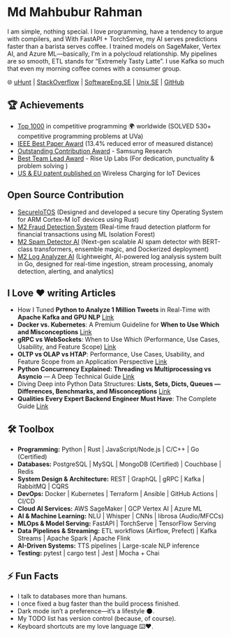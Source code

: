 # Md Mahbubur Rahman  

I am simple, nothing special. I love programming, have a tendency to argue with compilers, and With FastAPI + TorchServe, my AI serves predictions faster than a barista serves coffee. I trained models on SageMaker, Vertex AI, and Azure ML—basically, I’m in a polycloud relationship. My pipelines are so smooth, ETL stands for “Extremely Tasty Latte”. I use Kafka so much that even my morning coffee comes with a consumer group. 

🌐 [uHunt](https://uhunt.onlinejudge.org/id/33572)  | [StackOverflow](https://stackoverflow.com/users/1599736/md-mahbubur-rahman) | [SoftwareEng.SE](https://softwareengineering.stackexchange.com/users/63715/md-mahbubur-rahman) | [Unix.SE](https://unix.stackexchange.com/users/23069/md-mahbubur-rahman) | [GitHub](https://github.com/m-a-h-b-u-b)

## 🏆 Achievements
- [Top 1000](https://uhunt.onlinejudge.org/id/33572) in competitive programming 🌍 worldwide (SOLVED 530+ competitive programming problems at UVa)
- [IEEE Best Paper Award](https://ieeexplore.ieee.org/document/7042942) (13.4% reduced error of measured distance)  
- [Outstanding Contribution Award](https://github.com/m-a-h-b-u-b/r/blob/main/certs/SAMSUNG-connectivity-team-contribution.png) - Samsung Research  
- [Best Team Lead Award](https://github.com/m-a-h-b-u-b/r/blob/main/certs/Best-TEAM-Lead-RiseUpLabs.png) - Rise Up Labs (For dedication, punctuality & problem solving )
- [US & EU patent published on](https://github.com/m-a-h-b-u-b/r/blob/main/certs/SAMSUNG-Patent-Wireless-Charging.png) Wireless Charging for IoT Devices


## Open Source Contribution 
- [SecureIoTOS](https://github.com/m-a-h-b-u-b/SecureIoTOS) (Designed and developed a secure tiny Operating System for ARM Cortex-M IoT devices using Rust)
- [M2 Fraud Detection System](https://github.com/m-a-h-b-u-b/M2-Fraud-Detection-AI) (Real-time fraud detection platform for financial transactions using ML Isolation Forest)
- [M2 Spam Detector AI](https://github.com/m-a-h-b-u-b/M2-Spam-Detector-AI) (Next-gen scalable AI spam detector with BERT-class transformers, ensemble magic, and Dockerized deployment)
- [M2 Log Analyzer AI](https://github.com/m-a-h-b-u-b/M2-Log-Analyzer-AI) (Lightweight, AI-powered log analysis system built in Go, designed for real-time ingestion, stream processing, anomaly detection, alerting, and analytics) 

## I Love ❤️ writing Articles  
- How I Tuned **Python to Analyze 1 Million Tweets** in Real-Time with **Apache Kafka and GPU NLP** [Link](https://dev.to/m-a-h-b-u-b/how-i-tuned-python-to-analyze-1-million-tweets-in-real-time-with-apache-kafka-and-gpu-nlp-31a8)
- **Docker vs. Kubernetes**: A Premium Guideline for **When to Use Which and Misconceptions** [Link](https://medium.com/@md-mahbubur-rahman/docker-vs-kubernetes-a-premium-guideline-for-when-to-use-which-and-misconceptions-73472be075ac)  
- **gRPC vs WebSockets**: When to Use Which (Performance, Use Cases, Usability, and Feature Scope) [Link](https://medium.com/@md-mahbubur-rahman/grpc-vs-websockets-when-to-use-which-performance-use-cases-usability-and-feature-scope-6c52482fb2ae)
- **OLTP vs OLAP vs HTAP**: Performance, Use Cases, Usability, and Feature Scope from an Application Perspective [Link](https://medium.com/@md-mahbubur-rahman/oltp-vs-olap-vs-htap-performance-use-cases-usability-and-feature-scope-from-an-application-c47f106c63e1)
- **Python Concurrency Explained: Threading vs Multiprocessing vs Asyncio** — A Deep Technical Guide [Link](https://medium.com/@md-mahbubur-rahman/python-concurrency-explained-threading-vs-multiprocessing-vs-asyncio-a-deep-technical-guide-710147565850)
- Diving Deep into Python Data Structures: **Lists, Sets, Dicts, Queues — Differences, Benchmarks, and Misconceptions** [Link](https://medium.com/@md-mahbubur-rahman/advanced-python-data-structures-lists-sets-dicts-queues-when-to-use-what-differences-eaee0445b2e1)
- **Qualities Every Expert Backend Engineer Must Have**: The Complete Guide [Link](https://medium.com/@md-mahbubur-rahman/qualities-every-expert-backend-engineer-must-have-the-complete-guide-65d07031851b)


## 🛠️ Toolbox

- **Programming:** Python |  Rust | JavaScript/Node.js |  C/C++ | Go (Certified)  
- **Databases:**  PostgreSQL |  MySQL |  MongoDB (Certified) |  Couchbase |  Redis  
- **System Design & Architecture:**  REST |  GraphQL | gRPC |  Kafka |  RabbitMQ |  CQRS  
- **DevOps:**  Docker |  Kubernetes |  Terraform |  Ansible |  GitHub Actions |  CI/CD  
- **Cloud AI Services:**  AWS SageMaker | GCP Vertex AI | Azure ML  
- **AI & Machine Learning:**  NLU | Whisper | CNNs | librosa (Audio/MFCCs)  
- **MLOps & Model Serving:**  FastAPI |  TorchServe |  TensorFlow Serving  
- **Data Pipelines & Streaming:** ETL workflows (Airflow, Prefect) |  Kafka Streams |  Apache Spark |  Apache Flink  
- **AI-Driven Systems:** TTS pipelines | Large-scale NLP inference  
- **Testing:**  pytest | cargo test | Jest | Mocha + Chai  

## ⚡ Fun Facts
- I talk to databases more than humans.
- I once fixed a bug faster than the build process finished.  
- Dark mode isn’t a preference—it’s a lifestyle 🌑.  
- My TODO list has version control (because, of course).  
- Keyboard shortcuts are my love language ⌨️❤️.  

